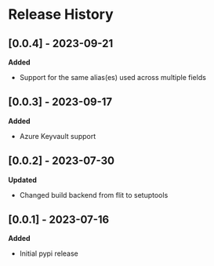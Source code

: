 # Release History

## [0.0.4] - 2023-09-21
**Added**
- Support for the same alias(es) used across multiple fields


## [0.0.3] - 2023-09-17
**Added**
- Azure Keyvault support

## [0.0.2] - 2023-07-30
**Updated**
- Changed build backend from flit to setuptools

## [0.0.1] - 2023-07-16
**Added**
- Initial pypi release
